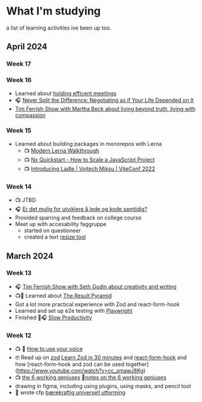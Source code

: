 # What I'm studying

a list of learning activities ive been up too.

## April 2024

### Week 17

### Week 16

- Learned about [holding efficent meetings](/meetings/)
- 🎧 [Never Split the Difference: Negotiating as if Your Life Depended on It](https://www.goodreads.com/book/show/123857637-never-split-the-difference)
- [Tim Ferrish Show with Martha Beck about living beyond truth, living with compassion](https://tim.blog/2024/04/17/martha-beck/)

### Week 15

- Learned about building packages in monorepos with Lerna
  - 📺 [Modern Lerna Walkthrough](https://www.youtube.com/watch?v=1oxFYphTS4Y)
  - 📺 [Nx Quickstart - How to Scale a JavaScript Project](https://www.youtube.com/watch?v=VUyBY72mwrQ)
  - 📺 [Introducing Ladle | Vojtech Miksu | ViteConf 2022](https://www.youtube.com/watch?v=zmUxP8mfT6Q)

### Week 14

- 📺 JTBD
- 🎧 [Er det mulig for utviklere å lede og kode samtidig?](https://open.spotify.com/episode/6yTUchcuycQGQa2Fr9t5NI?si=pYtT5CP8QN6HLOeo5McTeg)
- Provided sparring and feedback on college course
- Meet up with accesability faggruppe
  - started on questioneer
  - created a text [resize tool](/inclusive-design/tools)

## March 2024

### Week 13

- 🎧 [Tim Ferrish Show with Seth Godin about creativity and writing](https://pca.st/episode/67a89d3a-bb7e-4c68-a88e-844af163827b)
- 📺📝 Learned about [The Result Pyramid](/notes/results-pyramid)
- Got a lot more practical experience with Zod and react-form-hook
- Learned and set up e2e testing with [Playwright](https://playwright.dev/)
- Finished 📗🎧 [Slow Productivity](/notes/slow-productivity)

### Week 12

- 📺 📝 [How to use your voice](/notes/vocal)
- 🤓 Read up on [zod](https://zod.dev) [Learn Zod in 30 minutes](https://www.youtube.com/watch?v=L6BE-U3oy80) and [react-form-hook](https://react-hook-form.com/) and how [react-form-hook and zod can be used together] (https://www.youtube.com/watch?v=cc_xmawJ8Kg)
- 📺 [the 6 working geniuses](https://youtu.be/iscwJh9Cugk) 📝[notes on the 6 working geniuses](/notes/6wg)
- drawing in figma, including using plugins, using masks, and pencil tool
- 📝 wrote cfp [bærekraftig universell utforming](https://dagfrode.com/cfp/2024-sustainable-accessibility)
